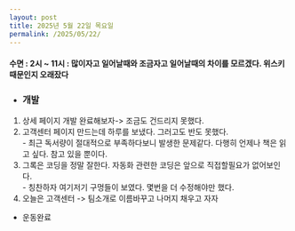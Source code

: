 ```yaml
---
layout: post
title: 2025년 5월 22일 목요일
permalink: /2025/05/22/
---
```

#### 수면 : 2시 ~ 11시 : 많이자고 일어날때와 조금자고 일어날때의 차이를 모르겠다. 위스키 때문인지 오래잤다

* ### 개발
1. 상세 페이지 개발 완료해보자-> 조금도 건드리지 못했다.
1. 고객센터 페이지 만드는데 하루를 보냈다. 그러고도 반도 못했다.<br/>- 최근 독서량이 절대적으로 부족하다보니 발생한 문제같다. 다행히 언제나 책은 읽고 싶다. 참고 있을 뿐이다.
1. 그록은 코딩을 정말 잘한다. 자동화 관련한 코딩은 앞으로 직접할필요가 없어보인다.<br/>- 칭찬하자 여기저기 구멍들이 보였다. 몇번을 더 수정해야만 했다.
1. 오늘은 고객센터 -> 팀소개로 이름바꾸고 나머지 채우고 자자
* 운동완료